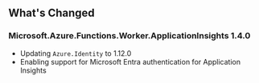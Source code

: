 ## What's Changed

### Microsoft.Azure.Functions.Worker.ApplicationInsights 1.4.0
- Updating `Azure.Identity` to 1.12.0
- Enabling support for Microsoft Entra authentication for Application Insights